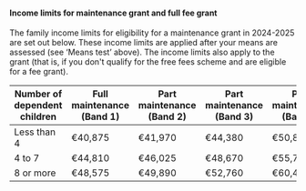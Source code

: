 ####  Income limits for maintenance grant and full fee grant

The family income limits for eligibility for a maintenance grant in 2024-2025
are set out below. These income limits are applied after your means are
assessed (see ‘Means test’ above). The income limits also apply to the grant
(that is, if you don't qualify for the free fees scheme and are eligible for a
fee grant).

**Number of dependent children** |  **Full maintenance (Band 1)** |  **Part maintenance (Band 2)** |  **Part maintenance (Band 3)** |  **Part maintenance (Band 4)**  
---|---|---|---|---  
Less than 4  |  €40,875  |  €41,970  |  €44,380  |  €50,840   
4 to 7  |  €44,810  |  €46,025  |  €48,670  |  €55,768   
8 or more  |  €48,575  |  €49,890  |  €52,760  |  €60,445   
  